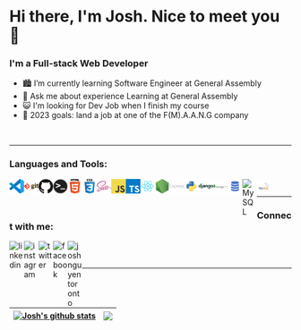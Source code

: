 # Hi there, I'm Josh. Nice to meet you 👋

### I'm a Full-stack Web Developer

- 🏙️ I’m currently learning Software Engineer at General Assembly
- 💬 Ask me about experience Learning at General Assembly
- 😺 I'm looking for Dev Job when I finish my course
- 🥰 2023 goals: land a job at one of the F(M).A.A.N.G company

<br />

---

### Languages and Tools:

<img align="left" alt="visualstudio" width="26px" src="https://raw.githubusercontent.com/github/explore/80688e429a7d4ef2fca1e82350fe8e3517d3494d/topics/visual-studio-code/visual-studio-code.png" />
<img align="left" alt="git" width="26px" src="https://raw.githubusercontent.com/github/explore/80688e429a7d4ef2fca1e82350fe8e3517d3494d/topics/git/git.png" />
<img align="left" alt="github" width="26px" src="https://raw.githubusercontent.com/github/explore/78df643247d429f6cc873026c0622819ad797942/topics/github/github.png" />
<img align="left" alt="terminal" width="26px" src="https://raw.githubusercontent.com/github/explore/80688e429a7d4ef2fca1e82350fe8e3517d3494d/topics/terminal/terminal.png" />
<img align="left" alt="html" width="26px" src="https://raw.githubusercontent.com/github/explore/80688e429a7d4ef2fca1e82350fe8e3517d3494d/topics/html/html.png" />
<img align="left" alt="css" width="26px" src="https://raw.githubusercontent.com/github/explore/80688e429a7d4ef2fca1e82350fe8e3517d3494d/topics/css/css.png" />
<img align="left" alt="sass" width="26px" src="https://raw.githubusercontent.com/github/explore/80688e429a7d4ef2fca1e82350fe8e3517d3494d/topics/sass/sass.png" />
<img align="left" alt="javascript" width="26px" src="https://raw.githubusercontent.com/github/explore/80688e429a7d4ef2fca1e82350fe8e3517d3494d/topics/javascript/javascript.png" />
<img align="left" alt="typescript" width="26px" src="https://raw.githubusercontent.com/github/explore/80688e429a7d4ef2fca1e82350fe8e3517d3494d/topics/typescript/typescript.png" />
<img align="left" alt="react" width="26px" src="https://raw.githubusercontent.com/github/explore/80688e429a7d4ef2fca1e82350fe8e3517d3494d/topics/react/react.png" />
<img align="left" alt="nodejs" width="26px" src="https://raw.githubusercontent.com/github/explore/80688e429a7d4ef2fca1e82350fe8e3517d3494d/topics/nodejs/nodejs.png" />
<img align="left" alt="express" width="26px" src="https://raw.githubusercontent.com/github/explore/80688e429a7d4ef2fca1e82350fe8e3517d3494d/topics/express/express.png" />
<img align="left" alt="python" width="26px" src="https://raw.githubusercontent.com/github/explore/80688e429a7d4ef2fca1e82350fe8e3517d3494d/topics/python/python.png" />
<img align="left" alt="django" width="26px" src="https://raw.githubusercontent.com/github/explore/80688e429a7d4ef2fca1e82350fe8e3517d3494d/topics/django/django.png" />
<img align="left" alt="mongodb" width="26px" src="https://raw.githubusercontent.com/github/explore/80688e429a7d4ef2fca1e82350fe8e3517d3494d/topics/mongodb/mongodb.png" />
<img align="left" alt="SQL" width="26px" src="https://raw.githubusercontent.com/github/explore/80688e429a7d4ef2fca1e82350fe8e3517d3494d/topics/sql/sql.png" />
<img align="left" alt="MySQL" width="26px" src="https://raw.githubusercontent.com/github/explore/80688e429a7d4ef2fca1e82350fe8e3517d3494d/topics/postgres/postgres.png" />
<img align="left" alt="MySQL" width="26px" src="https://raw.githubusercontent.com/github/explore/80688e429a7d4ef2fca1e82350fe8e3517d3494d/topics/mysql/mysql.png" />

<br />

---

### Connect with me:

[<img align="left" alt="linkedin" width="26px" src="https://cdn.jsdelivr.net/npm/simple-icons@3.13.0/icons/linkedin.svg" />][linkedin]
[<img align="left" alt="instagram" width="26px" src="https://cdn.jsdelivr.net/npm/simple-icons@3.13.0/icons/instagram.svg" />][instagram]
[<img align="left" alt="twitter" width="26px" src="https://cdn.jsdelivr.net/npm/simple-icons@3.13.0/icons/twitter.svg" />][twitter]
[<img align="left" alt="facebook" width="26px" src="https://cdn.jsdelivr.net/npm/simple-icons@3.13.0/icons/facebook.svg" />][facebook]
[<img align="left" alt="joshnguyentoronto" width="26px" src="https://cdn.jsdelivr.net/npm/simple-icons@3.13.0/icons/javascript.svg" />][joshnguyentoronto]


<br />
<br />

---

| <a href="https://github.com/josh-normal/Josh-Checkers"><img align="center" src="https://github-readme-stats.vercel.app/api?username=josh-normal&show_icons=true&include_all_commits=true&theme=buefy&hide_border=true" alt="Josh's github stats" /></a> | <a href="https://github.com/josh-normal/Josh-Checkers"><img align="center" src="https://github-readme-stats.vercel.app/api/top-langs/?username=josh-normal&layout=compact&theme=buefy&hide_border=true" /></a> |
| ------------------------------------------------------------------------------------------------------------------------------------------------------------------------------------------------------------------------------------------------------- | -------------------------------------------------------------------------------------------------------------------------------------------------------------------------------------------------------------- |

[joshnguyentoronto]: https://www.joshnguyentoronto.com/
[linkedin]: https://www.linkedin.com/in/josh-nguyen-1120/
[instagram]: https://www.instagram.com/josh_nguyen_2000/
[twitter]: https://twitter.com/J0sh_0gi1w
[facebook]: https://www.facebook.com/josh.phuoc.nguyen/
